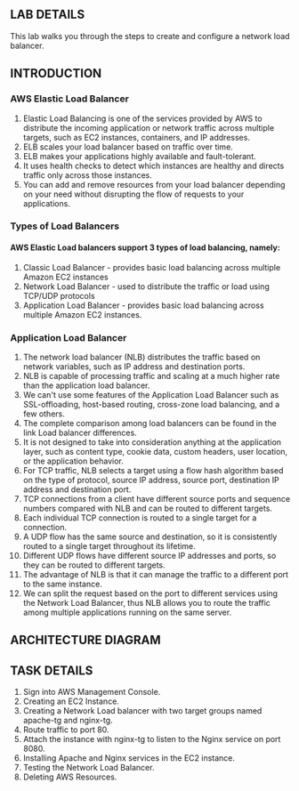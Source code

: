 <H2> LAB DETAILS </h2>
This lab walks you through the steps to create and configure a network load balancer.


<h2> INTRODUCTION </h2>

<H3> AWS Elastic Load Balancer </H3>

<ol>
 <li> 	Elastic Load Balancing is one of the services provided by AWS to distribute the incoming application or network traffic across multiple targets, such as EC2 instances, containers, and IP addresses.</li>
 <li> 	ELB scales your load balancer based on traffic over time.</li>
 <li> 	ELB makes your applications highly available and fault-tolerant.</li>
 <li> 	It uses health checks to detect which instances are healthy and directs traffic only across those instances.</li>
 <li> 	You can add and remove resources from your load balancer depending on your need without disrupting the flow of requests to your applications.</li>
</ol>

<H3> Types of Load Balancers </H3>

<H4> AWS Elastic Load balancers support 3 types of load balancing, namely: </H4>
<ol>
 <li>	Classic Load Balancer - provides basic load balancing across multiple Amazon EC2 instances </li>
 <li>	Network Load Balancer - used to distribute the traffic or load using TCP/UDP protocols </li>
 <li>	Application Load Balancer - provides basic load balancing across multiple Amazon EC2 instances. </li>
</ol>

<H3> Application Load Balancer </H3>

<ol>
  
 <li>	The network load balancer (NLB) distributes the traffic based on network variables, such as IP address and destination ports. </li>
 <li>	NLB is capable of processing traffic and scaling at a much higher rate than the application load balancer. </li>
 <li>	We can't use some features of the Application Load Balancer such as SSL-offloading, host-based routing, cross-zone load balancing, and a few others. </li>
 <li>	The complete comparison among load balancers can be found in the link Load balancer differences. </li>
 <li>	It is not designed to take into consideration anything at the application layer, such as content type, cookie data, custom headers, user location, or the application behavior. </li>
 <li>	For TCP traffic, NLB selects a target using a flow hash algorithm based on the type of protocol, source IP address, source port, destination IP address and destination port. </li>
 <li>	TCP connections from a client have different source ports and sequence numbers compared with NLB and can be routed to different targets.  </li>
 <li>	Each individual TCP connection is routed to a single target for a connection. </li>
 <li>	A UDP flow has the same source and destination, so it is consistently routed to a single target throughout its lifetime.  </li>
 <li>	Different UDP flows have different source IP addresses and ports, so they can be routed to different targets.</li>
 <li>	The advantage of NLB is that it can manage the traffic to a different port to the same instance. </li>
 <li>	We can split the request based on the port to different services using the Network Load Balancer, thus NLB allows you to route the traffic among multiple applications running on the same server. </li>


</ol>


<H2> ARCHITECTURE DIAGRAM </h2>




<h2> TASK DETAILS </h2>

<ol>
<li>	Sign into AWS Management Console. </li>
<li>	Creating an EC2 Instance. </li>
<li>	Creating a Network Load balancer with two target groups named apache-tg and nginx-tg. </li>
<li>	Route traffic to port 80. </li>
<li>	Attach the instance with nginx-tg to listen to the Nginx service on port 8080. </li>
<li>	Installing Apache and Nginx services in the EC2 instance. </li>
<li>	Testing the Network Load Balancer. </li>
<li>	Deleting AWS Resources. </li>
</ol>

  



